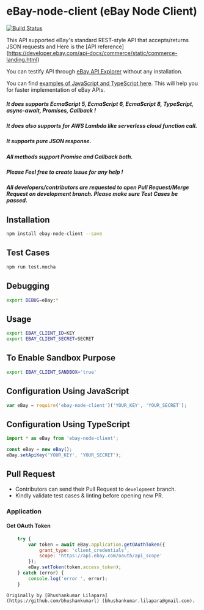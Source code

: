 # eBay-node-client (eBay Node Client)
[![Build Status](https://travis-ci.org/bhushankumarl/eBay-node-client.svg?branch=master)](https://travis-ci.org/bhushankumarl/eBay-node-client)

This API supported eBay's standard REST-style API that accepts/returns JSON requests and Here is the [API reference] (https://developer.ebay.com/api-docs/commerce/static/commerce-landing.html)

You can testify API through [eBay API Explorer](https://developer.ebay.com/my/api_test_tool) without any installation.

You can find [examples of JavaScript and TypeScript here](https://github.com/bhushankumarl/eBay-node-client/tree/master/examples). This will help you for faster implementation of eBay APIs.

##### It does supports EcmaScript 5, EcmaScript 6,  EcmaScript 8, TypeScript, async-await, Promises, Callback !
##### It does also supports for AWS Lambda like serverless cloud function call.
##### It supports pure JSON response.
##### All methods support Promise and Callback both.
##### Please Feel free to create Issue for any help !
##### All developers/contributors are requested to open Pull Request/Merge Request on development branch. Please make sure Test Cases be passed.

## Installation
```bash
npm install ebay-node-client --save
```

## Test Cases
```bash
npm run test.mocha
```

## Debugging
```bash
export DEBUG=eBay:*
```

## Usage
```bash
export EBAY_CLIENT_ID=KEY
export EBAY_CLIENT_SECRET=SECRET
```

## To Enable Sandbox Purpose
```bash
export EBAY_CLIENT_SANDBOX='true'
```

## Configuration Using JavaScript
```js
var eBay = require('ebay-node-client')('YOUR_KEY', 'YOUR_SECRET');
```

## Configuration Using TypeScript
```typescript
import * as eBay from 'ebay-node-client';

const eBay = new eBay();
eBay.setApiKey('YOUR_KEY', 'YOUR_SECRET');
```

## Pull Request
- Contributors can send their Pull Request to `development` branch.
- Kindly validate test cases & linting before opening new PR.

### Application

#### Get OAuth Token
```js
    try {
        var token = await eBay.application.getOAuthToken({
            grant_type: 'client_credentials',
            scope: 'https://api.ebay.com/oauth/api_scope'
        });
        eBay.setToken(token.access_token);
    } catch (error) {
        console.log('error ', error);
    }
```

```
Originally by [Bhushankumar Lilapara](https://github.com/bhushankumarl) (bhushankumar.lilapara@gmail.com).

